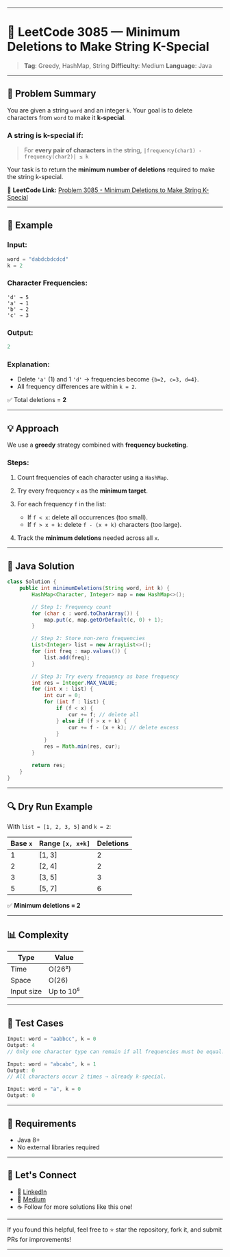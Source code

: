 

---

# 🔢 LeetCode 3085 — Minimum Deletions to Make String K-Special

> **Tag**: Greedy, HashMap, String
> **Difficulty**: Medium
> **Language**: Java

---

## 🧩 Problem Summary

You are given a string `word` and an integer `k`. Your goal is to delete characters from `word` to make it **k-special**.

### A string is k-special if:

> For **every pair of characters** in the string,
> `|frequency(char1) - frequency(char2)| ≤ k`

Your task is to return the **minimum number of deletions** required to make the string k-special.

📘 **LeetCode Link:** [Problem 3085 - Minimum Deletions to Make String K-Special](https://leetcode.com/problems/minimum-deletions-to-make-string-k-special/)

---

## 🧠 Example

### Input:

```java
word = "dabdcbdcdcd"
k = 2
```

### Character Frequencies:

```
'd' → 5  
'a' → 1  
'b' → 2  
'c' → 3
```

### Output:

```java
2
```

### Explanation:

* Delete `'a'` (1) and 1 `'d'` → frequencies become `{b=2, c=3, d=4}`.
* All frequency differences are within `k = 2`.

✅ Total deletions = **2**

---

## 💡 Approach

We use a **greedy** strategy combined with **frequency bucketing**.

### Steps:

1. Count frequencies of each character using a `HashMap`.
2. Try every frequency `x` as the **minimum target**.
3. For each frequency `f` in the list:

   * If `f < x`: delete all occurrences (too small).
   * If `f > x + k`: delete `f - (x + k)` characters (too large).
4. Track the **minimum deletions** needed across all `x`.

---

## 🚀 Java Solution

```java
class Solution {
    public int minimumDeletions(String word, int k) {
        HashMap<Character, Integer> map = new HashMap<>();

        // Step 1: Frequency count
        for (char c : word.toCharArray()) {
            map.put(c, map.getOrDefault(c, 0) + 1);
        }

        // Step 2: Store non-zero frequencies
        List<Integer> list = new ArrayList<>();
        for (int freq : map.values()) {
            list.add(freq);
        }

        // Step 3: Try every frequency as base frequency
        int res = Integer.MAX_VALUE;
        for (int x : list) {
            int cur = 0;
            for (int f : list) {
                if (f < x) {
                    cur += f; // delete all
                } else if (f > x + k) {
                    cur += f - (x + k); // delete excess
                }
            }
            res = Math.min(res, cur);
        }

        return res;
    }
}
```

---

## 🔍 Dry Run Example

With `list = [1, 2, 3, 5]` and `k = 2`:

| Base `x` | Range `[x, x+k]` | Deletions |
| -------- | ---------------- | --------- |
| 1        | \[1, 3]          | 2         |
| 2        | \[2, 4]          | 2         |
| 3        | \[3, 5]          | 3         |
| 5        | \[5, 7]          | 6         |

✅ **Minimum deletions = 2**

---

## 📊 Complexity

| Type       | Value     |
| ---------- | --------- |
| Time       | O(26²)    |
| Space      | O(26)     |
| Input size | Up to 10⁵ |

---

## 🧪 Test Cases

```java
Input: word = "aabbcc", k = 0  
Output: 4  
// Only one character type can remain if all frequencies must be equal.

Input: word = "abcabc", k = 1  
Output: 0  
// All characters occur 2 times → already k-special.

Input: word = "a", k = 0  
Output: 0  
```

---

## 🧾 Requirements

* Java 8+
* No external libraries required

---

## 🙌 Let's Connect

* 💼 [LinkedIn](https://www.linkedin.com/)
* 🧠 [Medium](https://medium.com/)
* ☕ Follow for more solutions like this one!

---

If you found this helpful, feel free to ⭐ star the repository, fork it, and submit PRs for improvements!

---


